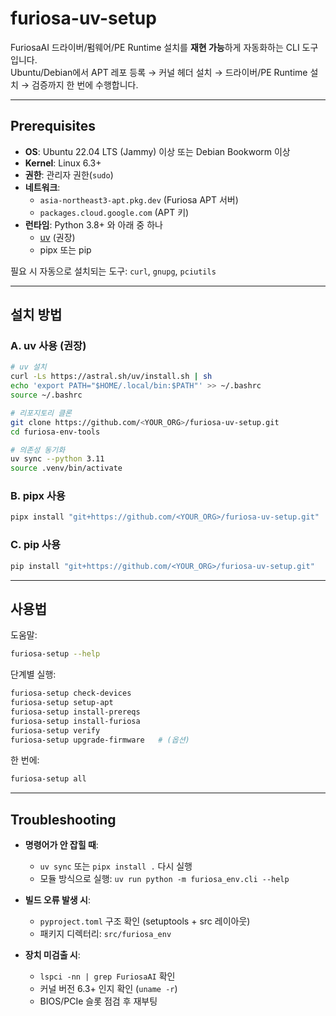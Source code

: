 # furiosa-uv-setup

FuriosaAI 드라이버/펌웨어/PE Runtime 설치를 **재현 가능**하게 자동화하는 CLI 도구입니다.  
Ubuntu/Debian에서 APT 레포 등록 → 커널 헤더 설치 → 드라이버/PE Runtime 설치 → 검증까지 한 번에 수행합니다.

---

## Prerequisites

- **OS**: Ubuntu 22.04 LTS (Jammy) 이상 또는 Debian Bookworm 이상  
- **Kernel**: Linux 6.3+  
- **권한**: 관리자 권한(`sudo`)  
- **네트워크**:  
  - `asia-northeast3-apt.pkg.dev` (Furiosa APT 서버)  
  - `packages.cloud.google.com` (APT 키)  
- **런타임**: Python 3.8+ 와 아래 중 하나
  - [uv](https://github.com/astral-sh/uv) (권장)  
  - pipx 또는 pip

필요 시 자동으로 설치되는 도구: `curl`, `gnupg`, `pciutils`

---

## 설치 방법

### A. uv 사용 (권장)

```bash
# uv 설치
curl -Ls https://astral.sh/uv/install.sh | sh
echo 'export PATH="$HOME/.local/bin:$PATH"' >> ~/.bashrc
source ~/.bashrc

# 리포지토리 클론
git clone https://github.com/<YOUR_ORG>/furiosa-uv-setup.git
cd furiosa-env-tools

# 의존성 동기화
uv sync --python 3.11
source .venv/bin/activate
```

### B. pipx 사용

```bash
pipx install "git+https://github.com/<YOUR_ORG>/furiosa-uv-setup.git"
```

### C. pip 사용

```bash
pip install "git+https://github.com/<YOUR_ORG>/furiosa-uv-setup.git"
```

---

## 사용법

도움말:
```bash
furiosa-setup --help
```

단계별 실행:
```bash
furiosa-setup check-devices
furiosa-setup setup-apt
furiosa-setup install-prereqs
furiosa-setup install-furiosa
furiosa-setup verify
furiosa-setup upgrade-firmware   # (옵션)
```

한 번에:
```bash
furiosa-setup all
```

---

## Troubleshooting

- **명령어가 안 잡힐 때**:  
  - `uv sync` 또는 `pipx install .` 다시 실행  
  - 모듈 방식으로 실행: `uv run python -m furiosa_env.cli --help`

- **빌드 오류 발생 시**:  
  - `pyproject.toml` 구조 확인 (setuptools + src 레이아웃)  
  - 패키지 디렉터리: `src/furiosa_env`

- **장치 미검출 시**:  
  - `lspci -nn | grep FuriosaAI` 확인  
  - 커널 버전 6.3+ 인지 확인 (`uname -r`)  
  - BIOS/PCIe 슬롯 점검 후 재부팅


